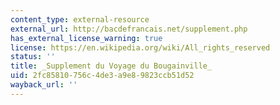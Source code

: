 ```yaml
---
content_type: external-resource
external_url: http://bacdefrancais.net/supplement.php
has_external_license_warning: true
license: https://en.wikipedia.org/wiki/All_rights_reserved
status: ''
title: _Supplement du Voyage du Bougainville_
uid: 2fc85810-756c-4de3-a9e8-9823ccb51d52
wayback_url: ''
---
```

